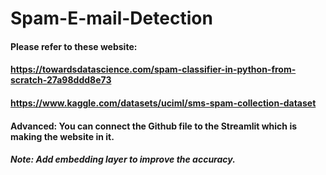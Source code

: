 # Spam-E-mail-Detection
#### Please refer to these website:
#### https://towardsdatascience.com/spam-classifier-in-python-from-scratch-27a98ddd8e73
#### https://www.kaggle.com/datasets/uciml/sms-spam-collection-dataset 
#### Advanced: You can connect the Github file to the Streamlit which is making the website in it.
##### Note: Add embedding layer to improve the accuracy. 
